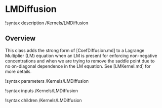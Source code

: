# LMDiffusion

!syntax description /Kernels/LMDiffusion

## Overview

This class adds the strong form of [CoefDiffusion.md] to a Lagrange
Multiplier (LM) equation when an LM is present for enforcing non-negative
concentrations and when we are trying to remove the saddle point due to no
on-diagonal dependence in the LM equation. See [LMKernel.md] for more details.

!syntax parameters /Kernels/LMDiffusion

!syntax inputs /Kernels/LMDiffusion

!syntax children /Kernels/LMDiffusion
